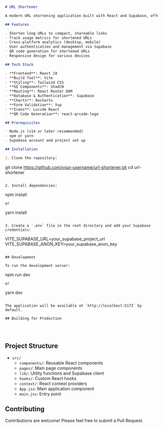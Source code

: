 ```markdown
# URL Shortener

A modern URL shortening application built with React and Supabase, offering URL shortening and comprehensive tracking metrics.

## Features

- Shorten long URLs to compact, shareable links
- Track usage metrics for shortened URLs
- Cross-platform analytics (desktop, mobile)
- User authentication and management via Supabase
- QR code generation for shortened URLs
- Responsive design for various devices

## Tech Stack

- **Frontend**: React 18
- **Build Tool**: Vite
- **Styling**: Tailwind CSS
- **UI Components**: ShadCN
- **Routing**: React Router DOM
- **Database & Authentication**: Supabase
- **Charts**: Recharts
- **Form Validation**: Yup
- **Icons**: Lucide React
- **QR Code Generation**: react-qrcode-logo

## Prerequisites

- Node.js (v14 or later recommended)
- npm or yarn
- Supabase account and project set up

## Installation

1. Clone the repository:
```

git clone https://github.com/your-username/url-shortener.git
cd url-shortener

```

2. Install dependencies:
```

npm install

```
or
```

yarn install

```

3. Create a `.env` file in the root directory and add your Supabase credentials:
```

VITE_SUPABASE_URL=your_supabase_project_url
VITE_SUPABASE_ANON_KEY=your_supabase_anon_key

```

## Development

To run the development server:

```

npm run dev

```
or
```

yarn dev

```

The application will be available at `http://localhost:5173` by default.

## Building for Production




```

## Project Structure

- `src/`
  - `components/`: Reusable React components
  - `pages/`: Main page components
  - `lib/`: Utility functions and Supabase client
  - `hooks/`: Custom React hooks
  - `context/`: React context providers
  - `App.jsx`: Main application component
  - `main.jsx`: Entry point

## Contributing

Contributions are welcome! Please feel free to submit a Pull Request.
